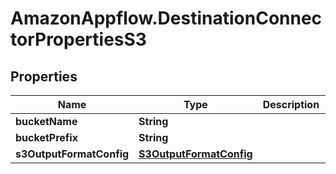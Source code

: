 # AmazonAppflow.DestinationConnectorPropertiesS3

## Properties

Name | Type | Description | Notes
------------ | ------------- | ------------- | -------------
**bucketName** | **String** |  | 
**bucketPrefix** | **String** |  | [optional] 
**s3OutputFormatConfig** | [**S3OutputFormatConfig**](S3OutputFormatConfig.md) |  | [optional] 


